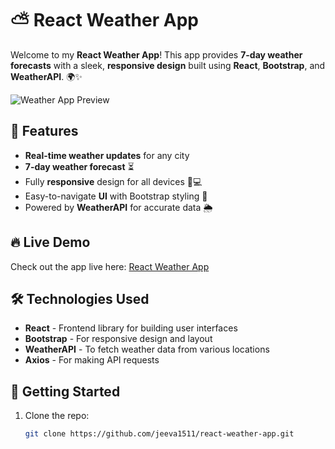 # ⛅ React Weather App

Welcome to my **React Weather App**! This app provides **7-day weather forecasts** with a sleek, **responsive design** built using **React**, **Bootstrap**, and **WeatherAPI**. 🌍✨

![Weather App Preview](screenshot.png)

## 🚀 Features

- **Real-time weather updates** for any city
- **7-day weather forecast** ⏳
- Fully **responsive** design for all devices 📱💻
- Easy-to-navigate **UI** with Bootstrap styling 🎨
- Powered by **WeatherAPI** for accurate data 🌦️

## 🔥 Live Demo

Check out the app live here: [React Weather App](https://myweatherandforecastapp-react.netlify.app)

## 🛠️ Technologies Used

- **React** - Frontend library for building user interfaces
- **Bootstrap** - For responsive design and layout
- **WeatherAPI** - To fetch weather data from various locations
- **Axios** - For making API requests

## 🌟 Getting Started

1. Clone the repo:
   ```bash
   git clone https://github.com/jeeva1511/react-weather-app.git
